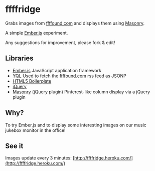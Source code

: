 # ffffridge

Grabs images from [ffffound.com](http://ffffound.com) and displays them using [Masonry](http://masonry.desandro.com/).

A simple [Ember.js](http://emberjs.com/) experiment.

Any suggestions for improvement, please fork & edit!

## Libraries

* [Ember.js](http://emberjs.com/) JavaScript application framework
* [YQL](http://developer.yahoo.com/yql/) Used to fetch the [ffffound.com](http://ffffound.com) rss feed as JSONP
* [HTML5 Boilerplate](http://html5boilerplate.com/)
* [jQuery](http://jquery.com/)
* [Masonry](masonry.desandro.com) (jQuery plugin) Pinterest-like column display via a jQuery plugin

## Why?

To try Ember.js and to display some interesting images on our music jukebox monitor in the office!

## See it

Images update every 3 minutes: [http://ffffridge.heroku.com/](http://ffffridge.heroku.com/)
